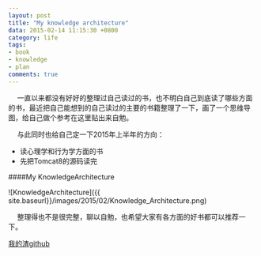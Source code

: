 ```yaml
---
layout: post
title: "My knowledge architecture"
data: 2015-02-14 11:15:30 +0800
category: life
tags:
- book
- knowledge
- plan
comments: true
---
```


&emsp; 一直以来都没有好好的整理过自己读过的书，也不明白自己到底读了哪些方面的书，最近把自己能想到的自己读过的主要的书籍整理了一下，画了一个思维导图，给自己做个参考在这里贴出来自勉。

&emsp; 与此同时也给自己定一下2015年上半年的方向：

* 读心理学和行为学方面的书
* 先把Tomcat8的源码读完

####My KnowledgeArchitecture

![KnowledgeArchitecture]({{ site.baseurl}}/images/2015/02/Knowledge_Architecture.png)

&emsp; 整理得也不是很完整，聊以自勉，也希望大家有各方面的好书都可以推荐一下。

[我的渣github](http://github.com/KatsuraKotarou)
